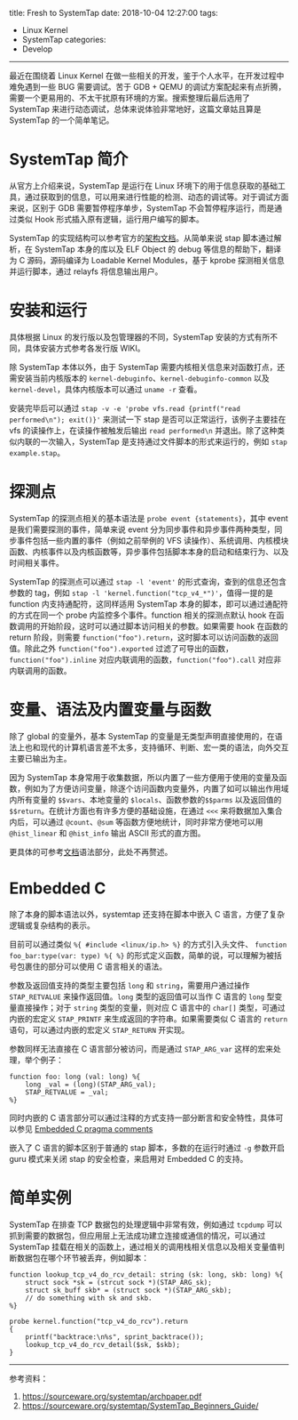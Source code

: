 title: Fresh to SystemTap
date: 2018-10-04 12:27:00
tags:
- Linux Kernel
- SystemTap
categories:
- Develop
---

最近在围绕着 Linux Kernel 在做一些相关的开发，鉴于个人水平，在开发过程中难免遇到一些 BUG 需要调试。苦于 GDB + QEMU 的调试方案配起来有点折腾，需要一个更易用的、不太干扰原有环境的方案。搜索整理后最后选用了 SystemTap 来进行动态调试，总体来说体验非常地好，这篇文章姑且算是 SystemTap 的一个简单笔记。

# SystemTap 简介

从官方上介绍来说，SystemTap 是运行在 Linux 环境下的用于信息获取的基础工具，通过获取到的信息，可以用来进行性能的检测、动态的调试等。对于调试方面来说，区别于 GDB 需要暂停程序单步，SystemTap 不会暂停程序运行，而是通过类似 Hook 形式插入原有逻辑，运行用户编写的脚本。

SystemTap 的实现结构可以参考官方的[架构文档](https://sourceware.org/systemtap/archpaper.pdf)。从简单来说 stap 脚本通过解析，在 SystemTap 本身的库以及 ELF Object 的 debug 等信息的帮助下，翻译为 C 源码，源码编译为 Loadable Kernel Modules，基于 kprobe 探测相关信息并运行脚本，通过 relayfs 将信息输出用户。

# 安装和运行

具体根据 Linux 的发行版以及包管理器的不同，SystemTap 安装的方式有所不同，具体安装方式参考各发行版 WIKI。

除 SystemTap 本体以外，由于 SystemTap 需要内核相关信息来对函数打点，还需安装当前内核版本的 `kernel-debuginfo`、`kernel-debuginfo-common` 以及 `kernel-devel`，具体内核版本可以通过 `uname -r` 查看。

安装完毕后可以通过 `stap -v -e 'probe vfs.read {printf("read performed\n"); exit()}'` 来测试一下 stap 是否可以正常运行，该例子主要挂在 vfs 的读操作上，在读操作被触发后输出 `read performed\n` 并退出。除了这种类似内联的一次输入，SystemTap 是支持通过文件脚本的形式来运行的，例如 `stap example.stap`。

# 探测点

SystemTap 的探测点相关的基本语法是 `probe event {statements}`，其中 event 是我们需要探测的事件，简单来说 event 分为同步事件和异步事件两种类型，同步事件包括一些内置的事件（例如之前举例的 VFS 读操作）、系统调用、内核模块函数、内核事件以及内核函数等，异步事件包括脚本本身的启动和结束行为、以及时间相关事件。

SystemTap 的探测点可以通过 `stap -l 'event'` 的形式查询，查到的信息还包含参数的 tag，例如 `stap -l 'kernel.function("tcp_v4_*")'`，值得一提的是 function 内支持通配符，这同样适用 SystemTap 本身的脚本，即可以通过通配符的方式在同一个 probe 内监控多个事件。function 相关的探测点默认 hook 在函数调用的开始阶段，这时可以通过脚本访问相关的参数。如果需要 hook 在函数的 return 阶段，则需要 `function("foo").return`，这时脚本可以访问函数的返回值。除此之外 `function("foo").exported` 过滤了可导出的函数，`function("foo").inline` 对应内联调用的函数，`function("foo").call` 对应非内联调用的函数。

# 变量、语法及内置变量与函数

除了 global 的变量外，基本 SystemTap 的变量是无类型声明直接使用的，在语法上也和现代的计算机语言差不太多，支持循环、判断、宏一类的语法，向外交互主要已输出为主。

因为 SystemTap 本身常用于收集数据，所以内置了一些方便用于使用的变量及函数，例如为了方便访问变量，除逐个访问函数内变量外，内置了如可以输出作用域内所有变量的 `$$vars`、本地变量的 `$locals`、函数参数的`$$parms` 以及返回值的`$$return`。在统计方面也有许多方便的基础设施，在通过 `<<<` 来将数据加入集合内后，可以通过 `@count`、`@sum` 等函数方便地统计，同时非常方便地可以用 `@hist_linear` 和 `@hist_info` 输出 ASCII 形式的直方图。

更具体的可参考[文档](https://sourceware.org/systemtap/langref.pdf)语法部分，此处不再赘述。

# Embedded C

除了本身的脚本语法以外，systemtap 还支持在脚本中嵌入 C 语言，方便了复杂逻辑或复杂结构的表示。

目前可以通过类似 `%{ #include <linux/ip.h> %}` 的方式引入头文件、 `function foo_bar:type(var: type) %{ %}` 的形式定义函数，简单的说，可以理解为被括号包裹住的部分可以使用 C 语言相关的语法。

参数及返回值支持的类型主要包括 `long` 和 `string`，需要用户通过操作 `STAP_RETVALUE` 来操作返回值。`long` 类型的返回值可以当作 C 语言的 `long` 型变量直接操作；对于 `string` 类型的变量，则对应 C 语言中的 `char[]` 类型，可通过内嵌的宏定义 `STAP_PRINTF` 来生成返回的字符串。如果需要类似 C 语言的 `return` 语句，可以通过内嵌的宏定义 `STAP_RETURN` 开实现。

参数同样无法直接在 C 语言部分被访问，而是通过 `STAP_ARG_var` 这样的宏来处理，举个例子：

```stap
function foo: long (val: long) %{
    long _val = (long)(STAP_ARG_val);
    STAP_RETVALUE = _val;
%}
```

同时内嵌的 C 语言部分可以通过注释的方式支持一部分断言和安全特性，具体可以参见 [Embedded C pragma comments](https://sourceware.org/systemtap/langref/Components_SystemTap_script.html#SECTION00047000000000000000)

嵌入了 C 语言的脚本区别于普通的 stap 脚本，多数的在运行时通过 `-g` 参数开启 guru 模式来关闭 stap 的安全检查，来启用对 Embedded C 的支持。

# 简单实例

SystemTap 在排查 TCP 数据包的处理逻辑中非常有效，例如通过 `tcpdump` 可以抓到需要的数据包，但应用层上无法成功建立连接或通信的情况，可以通过 SystemTap 挂载在相关的函数上，通过相关的调用栈相关信息以及相关变量值判断数据包在哪个环节被丢弃，例如脚本：

```stap
function lookup_tcp_v4_do_rcv_detail: string (sk: long, skb: long) %{
    struct sock *sk = (strcut sock *)(STAP_ARG_sk);
    struct sk_buff skb* = (struct sock *)(STAP_ARG_skb);
    // do something with sk and skb.
%}

probe kernel.function("tcp_v4_do_rcv").return
{
    printf("backtrace:\n%s", sprint_backtrace());
    lookup_tcp_v4_do_rcv_detail($sk, $skb);
}
```

--------------

参考资料：
1. https://sourceware.org/systemtap/archpaper.pdf
2. https://sourceware.org/systemtap/SystemTap_Beginners_Guide/